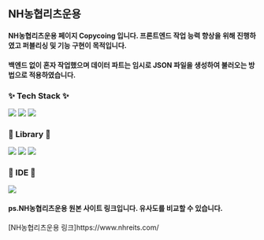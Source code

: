 <h2>NH농협리츠운용</h2>
<h4>NH농협리츠운용 페이지 Copycoing 입니다. 프론트엔드 작업 능력 향상을 위해 진행하였고 퍼블리싱 및 기능 구현이 목적입니다.</h4>
<h4>백엔드 없이 혼자 작업했으며 데이터 파트는 임시로 JSON 파일을 생성하여 불러오는 방법으로 적용하였습니다.</h4>

<h3 align="left">✨ Tech Stack ✨</h3>
<div align="left">
  <img src="https://img.shields.io/badge/HTML-E34F26?style=for-the-badge&logo=HTML5&logoColor=white"/>
  <img src="https://img.shields.io/badge/CSS-1572B6?style=for-the-badge&logo=CSS3&logoColor=white"/>
  <img src="https://img.shields.io/badge/JavaScript-F7DF1E?style=for-the-badge&logo=javascript&logoColor=white"/>
</div>
<h3 align="left">📕 Library 📕</h3>
<div align="left">
  <img src="https://img.shields.io/badge/JQuery-0769AD?style=for-the-badge&logo=jquery&logoColor=white"/>
  <img src="https://img.shields.io/badge/swiper-6332F6?style=for-the-badge&logo=swiper&logoColor=white"/>
  <img src="https://img.shields.io/badge/aos-1572B6?style=for-the-badge&logo=aos&logoColor=white"/>
</div>
<h3 align="left">🔩 IDE 🔩</h3>
<div align="left">
  <img src="https://img.shields.io/badge/VSCode-2C2C32.svg?style=for-the-badge&logo=visual-studio-code&logoColor=22ABF3" />
</div>

<h4>ps.NH농협리츠운용 원본 사이트 링크입니다. 유사도를 비교할 수 있습니다.</h4>
[NH농협리츠운용 링크]https://www.nhreits.com/
